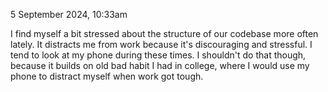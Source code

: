 5 September 2024, 10:33am

I find myself a bit stressed about the structure of our codebase more often lately. It distracts me from work because it's discouraging and stressful. I tend to look at my phone during these times. I shouldn't do that though, because it builds on old bad habit I had in college, where I would use my phone to distract myself when work got tough.